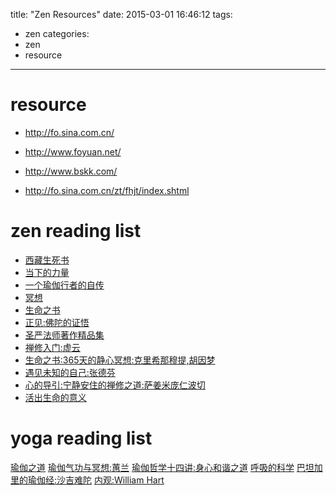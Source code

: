 title: "Zen Resources"
date: 2015-03-01 16:46:12
tags:
- zen
categories:
- zen
- resource

---

# resource

- http://fo.sina.com.cn/
- http://www.foyuan.net/
- http://www.bskk.com/

- http://fo.sina.com.cn/zt/fhjt/index.shtml


# zen reading list

- [西藏生死书]()
- [当下的力量]()
- [一个瑜伽行者的自传]()
- [冥想]()
- [生命之书]()
- [正见:佛陀的证悟]()
- [圣严法师著作精品集]()
- [禅修入门:虚云]()
- [生命之书:365天的静心冥想:克里希那穆提,胡因梦]()
- [遇见未知的自己:张德芬]()
- [心的导引:宁静安住的禅修之道:萨姜米庞仁波切]()
- [活出生命的意义]()

# yoga reading list

[瑜伽之道]()
[瑜伽气功与冥想:蕙兰]()
[瑜伽哲学十四讲:身心和谐之道]()
[呼吸的科学]()
[巴坦加里的瑜伽经:沙吉难陀]()
[内观:William Hart]()

[14-yoga]: http://book.douban.com/subject/1962491/
[14-yoga-notes]: http://book.douban.com/subject/1962491/